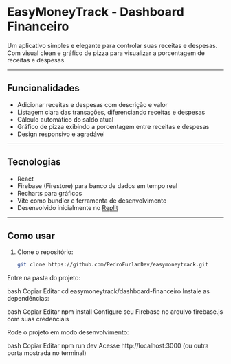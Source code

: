 # EasyMoneyTrack - Dashboard Financeiro

Um aplicativo simples e elegante para controlar suas receitas e despesas. Com visual clean e gráfico de pizza para visualizar a porcentagem de receitas e despesas.

---

## Funcionalidades

- Adicionar receitas e despesas com descrição e valor
- Listagem clara das transações, diferenciando receitas e despesas
- Cálculo automático do saldo atual
- Gráfico de pizza exibindo a porcentagem entre receitas e despesas
- Design responsivo e agradável

---

## Tecnologias

- React
- Firebase (Firestore) para banco de dados em tempo real
- Recharts para gráficos
- Vite como bundler e ferramenta de desenvolvimento
- Desenvolvido inicialmente no [Replit](https://replit.com/)

---

## Como usar

1. Clone o repositório:
   ```bash
   git clone https://github.com/PedroFurlanDev/easymoneytrack.git
Entre na pasta do projeto:

bash
Copiar
Editar
cd easymoneytrack/dashboard-financeiro
Instale as dependências:

bash
Copiar
Editar
npm install
Configure seu Firebase no arquivo firebase.js com suas credenciais

Rode o projeto em modo desenvolvimento:

bash
Copiar
Editar
npm run dev
Acesse http://localhost:3000 (ou outra porta mostrada no terminal)
